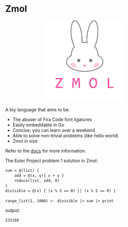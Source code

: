 # Zmol

<p align="center">
    <img src="zmol.png" width=250px/>
</p>
A toy language that aims to be:

- The abuser of Fira Code font ligatures
- Easily embeddable in Go
- Concise; you can learn over a weekend
- Able to solve non-trivial problems (like hello world)
- Zmol in size

Refer to the [docs](docs.md) for more information.

The Euler Project problem 1 solution in Zmol:

```
sum = @(list) { 
    add = @(x, y){ x + y }
    reduce(list, add, 0) 
}
divisible = @(x) { (x % 3 == 0) || (x % 5 == 0) }

range_list(1, 1000) >- divisible |> sum |> print
```

output:
```
233168
```